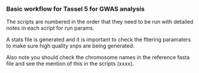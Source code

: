 ### Basic workflow for Tassel 5 for GWAS analysis

The scripts are numbered in the order that they need to be run with detailed
notes in each script for run params.

A stats file is generated and it is important to check the fltering paramaters
to make sure high quality snps are being generated.

Also note you should check the chromosome names in the reference fasta file and
see the mention of this in the scripts (xxxx).
